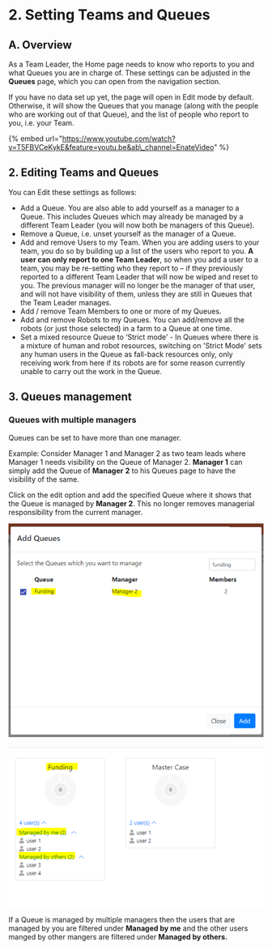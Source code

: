 # 2. Setting Teams and Queues

## A. Overview

As a Team Leader, the Home page needs to know who reports to you and what Queues you are in charge of. These settings can be adjusted in the **Queues** page, which you can open from the navigation section.

If you have no data set up yet, the page will open in Edit mode by default. Otherwise, it will show the Queues that you manage \(along with the people who are working out of that Queue\), and the list of people who report to you, i.e. your Team.

{% embed url="https://www.youtube.com/watch?v=T5FBVCeKykE&feature=youtu.be&ab\_channel=EnateVideo" %}



## 2. Editing Teams and Queues

You can Edit these settings as follows:

* Add a Queue. You are also able to add yourself as a manager to a Queue. This includes Queues which may already be managed by a different Team Leader \(you will now both be managers of this Queue\).
* Remove a Queue, i.e. unset yourself as the manager of a Queue.
* Add and remove Users to my Team. When you are adding users to your team, you do so by building up a list of the users who report to you. **A user can only report to one Team Leader**, so when you add a user to a team, you may be re-setting who they report to – if they previously reported to a different Team Leader that will now be wiped and reset to you. The previous manager will no longer be the manager of that user, and will not have visibility of them, unless they are still in Queues that the Team Leader manages.
* Add / remove Team Members to one or more of my Queues.
* Add and remove Robots to my Queues. You can add/remove all the robots \(or just those selected\) in a farm to a Queue at one time.
* Set a mixed resource Queue to ‘Strict mode’ - In Queues where there is a mixture of human and robot resources, switching on 'Strict Mode' sets any human users in the Queue as fall-back resources only, only receiving work from here if its robots are for some reason currently unable to carry out the work in the Queue.

## 3. Queues management

### Queues with multiple managers

Queues can be set to have more than one manager.

Example: Consider Manager 1 and Manager 2 as two team leads where Manager 1 needs visibility on the Queue of Manager 2. **Manager 1** can simply add the Queue of **Manager** **2** to his Queues page to have the visibility of the same.

Click on the edit option and add the specified Queue where it shows that the Queue is managed by **Manager 2**. This no longer removes managerial responsibility from the current manager.

![](.gitbook/assets/1%20%282%29.png)

![](.gitbook/assets/2%20%285%29.png)

If a Queue is managed by multiple managers then the users that are managed by you are filtered under **Managed by me** and the other users manged by other mangers are filtered under **Managed by others.**

